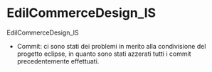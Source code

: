 # EdilCommerceDesign_IS
EdilCommerceDesign_IS
<ul>
<li>Commit: ci sono stati dei problemi in merito alla condivisione del progetto eclipse, in quanto sono stati azzerati tutti i commit precedentemente effettuati.</li>
</ul>
